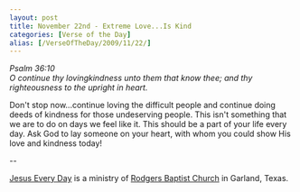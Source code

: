```yaml
---
layout: post
title: November 22nd - Extreme Love...Is Kind
categories: [Verse of the Day]
alias: [/VerseOfTheDay/2009/11/22/]
---
```


_Psalm 36:10  
O continue thy lovingkindness unto them that know thee; and thy
righteousness to the upright in heart._

Don't stop now...continue loving the difficult people and continue
doing deeds of kindness for those undeserving people. This isn't
something that we are to do on days we feel like it. This should be a
part of your life every day. Ask God to lay someone on your heart,
with whom you could show His love and kindness today!

 --

<a href=http://jesuseveryday.net>Jesus Every Day</a> is a ministry of <a href=http://rodgersbaptist.net>Rodgers Baptist Church</a> in Garland, Texas.
